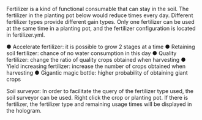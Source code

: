 
Fertilizer is a kind of functional consumable that can stay in the soil. The fertilizer in the planting pot below would reduce times every day. Different fertilizer types provide different gain types. Only one fertilizer can be used at the same time in a planting pot, and the fertilizer configuration is located in fertilizer.yml.

● Accelerate fertilizer: it is possible to grow 2 stages at a time
● Retaining soil fertilizer: chance of no water consumption in this day
● Quality fertilizer: change the ratio of quality crops obtained when harvesting
● Yield increasing fertilizer: increase the number of crops obtained when harvesting
● Gigantic magic bottle: higher probability of obtaining giant crops



Soil surveyor:
In order to facilitate the query of the fertilizer type used, the soil surveyor can be used. Right click the crop or planting pot. If there is fertilizer, the fertilizer type and remaining usage times will be displayed in the hologram.
